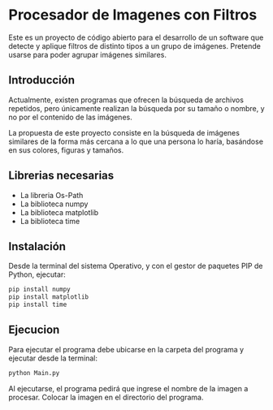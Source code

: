 # Procesador de Imagenes con Filtros
Este es un proyecto de código abierto para el desarrollo de un software que detecte y aplique filtros de distinto tipos a un grupo de imágenes. Pretende usarse para poder agrupar imágenes similares.

## Introducción
Actualmente, existen programas que ofrecen la búsqueda de archivos repetidos, pero únicamente realizan la búsqueda por su tamaño o nombre, y no por el contenido de las imágenes.

La propuesta de este proyecto consiste en la búsqueda de imágenes similares de la forma más cercana a lo que una persona lo haría, basándose en sus colores, figuras y tamaños.

## Librerias necesarias
- La libreria Os-Path
- La biblioteca numpy
- La biblioteca matplotlib
- La biblioteca time

## Instalación

Desde la terminal del sistema Operativo, y con el gestor de paquetes PIP de Python, ejecutar:

```bash
pip install numpy
pip install matplotlib
pip install time
```

## Ejecucion
Para ejecutar el programa debe ubicarse en la carpeta del programa y ejecutar desde la terminal:
```bash
python Main.py
```
Al ejecutarse, el programa pedirá que ingrese el nombre de la imagen a procesar. Colocar la imagen en el directorio del programa.


